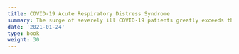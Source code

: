 ```yaml
---
title: COVID-19 Acute Respiratory Distress Syndrome
summary: The surge of severely ill COVID-19 patients greatly exceeds the available medical staff who have been trained to care for them. To address the lack of training in COVID-19 treatment and minimize the risk of preventable medical error under this stressful pandemic, we are funded by C3.ai to create AI-assisted COVID-19 ARDS (Acute Respiratory Distress Syndrome, i.e. lung failure) guidance system. This system models ARDS treatment guidelines published by authoritative medical associations using computational pathophysiology and incorporates patient status prediction models powered by c3.ai suite.
date: '2021-01-24'
type: book
weight: 30
---
```



